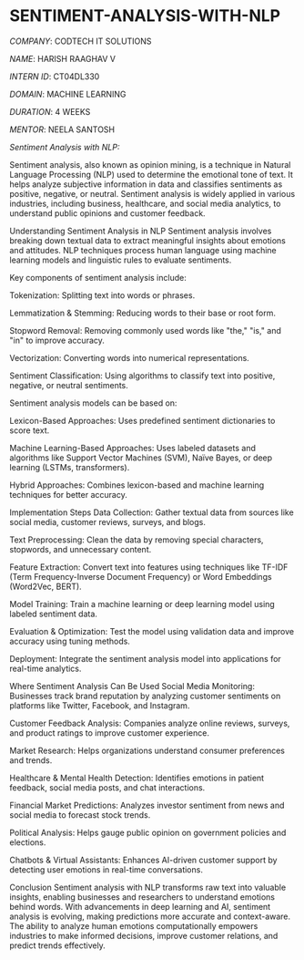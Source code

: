 # SENTIMENT-ANALYSIS-WITH-NLP

  *COMPANY*: CODTECH IT SOLUTIONS

  *NAME*: HARISH RAAGHAV V

  *INTERN ID*: CT04DL330

  *DOMAIN*: MACHINE LEARNING

  *DURATION*: 4 WEEKS

  *MENTOR*: NEELA SANTOSH

*Sentiment Analysis with NLP:*

  Sentiment analysis, also known as opinion mining, is a technique in Natural Language Processing (NLP) used to determine the emotional tone of text. It helps analyze subjective information in data and classifies sentiments as positive, negative, or neutral. Sentiment analysis is widely applied in various industries, including business, healthcare, and social media analytics, to understand public opinions and customer feedback.

Understanding Sentiment Analysis in NLP
Sentiment analysis involves breaking down textual data to extract meaningful insights about emotions and attitudes. NLP techniques process human language using machine learning models and linguistic rules to evaluate sentiments.

Key components of sentiment analysis include:

Tokenization: Splitting text into words or phrases.

Lemmatization & Stemming: Reducing words to their base or root form.

Stopword Removal: Removing commonly used words like "the," "is," and "in" to improve accuracy.

Vectorization: Converting words into numerical representations.

Sentiment Classification: Using algorithms to classify text into positive, negative, or neutral sentiments.

Sentiment analysis models can be based on:

Lexicon-Based Approaches: Uses predefined sentiment dictionaries to score text.

Machine Learning-Based Approaches: Uses labeled datasets and algorithms like Support Vector Machines (SVM), Naïve Bayes, or deep learning (LSTMs, transformers).

Hybrid Approaches: Combines lexicon-based and machine learning techniques for better accuracy.

Implementation Steps
Data Collection: Gather textual data from sources like social media, customer reviews, surveys, and blogs.

Text Preprocessing: Clean the data by removing special characters, stopwords, and unnecessary content.

Feature Extraction: Convert text into features using techniques like TF-IDF (Term Frequency-Inverse Document Frequency) or Word Embeddings (Word2Vec, BERT).

Model Training: Train a machine learning or deep learning model using labeled sentiment data.

Evaluation & Optimization: Test the model using validation data and improve accuracy using tuning methods.

Deployment: Integrate the sentiment analysis model into applications for real-time analytics.

Where Sentiment Analysis Can Be Used
Social Media Monitoring: Businesses track brand reputation by analyzing customer sentiments on platforms like Twitter, Facebook, and Instagram.

Customer Feedback Analysis: Companies analyze online reviews, surveys, and product ratings to improve customer experience.

Market Research: Helps organizations understand consumer preferences and trends.

Healthcare & Mental Health Detection: Identifies emotions in patient feedback, social media posts, and chat interactions.

Financial Market Predictions: Analyzes investor sentiment from news and social media to forecast stock trends.

Political Analysis: Helps gauge public opinion on government policies and elections.

Chatbots & Virtual Assistants: Enhances AI-driven customer support by detecting user emotions in real-time conversations.

Conclusion
Sentiment analysis with NLP transforms raw text into valuable insights, enabling businesses and researchers to understand emotions behind words. With advancements in deep learning and AI, sentiment analysis is evolving, making predictions more accurate and context-aware. The ability to analyze human emotions computationally empowers industries to make informed decisions, improve customer relations, and predict trends effectively.
